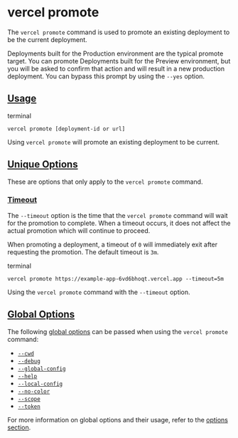 # vercel promote

The `vercel promote` command is used to promote an existing deployment to be the current deployment.

Deployments built for the Production environment are the typical promote
target. You can promote Deployments built for the Preview environment, but you
will be asked to confirm that action and will result in a new production
deployment. You can bypass this prompt by using the `--yes` option.

## [Usage](https://vercel.com/docs/cli/promote\#usage)

terminal

```code-block_code__isn_V
vercel promote [deployment-id or url]
```

Using `vercel promote` will promote an existing
deployment to be current.

## [Unique Options](https://vercel.com/docs/cli/promote\#unique-options)

These are options that only apply to the `vercel promote` command.

### [Timeout](https://vercel.com/docs/cli/promote\#timeout)

The `--timeout` option is the time that the `vercel promote` command will wait for the promotion to complete. When a timeout occurs, it does not affect the actual promotion which will continue to proceed.

When promoting a deployment, a timeout of `0` will immediately exit after requesting the promotion. The default timeout is `3m`.

terminal

```code-block_code__isn_V
vercel promote https://example-app-6vd6bhoqt.vercel.app --timeout=5m
```

Using the `vercel promote` command with the
`--timeout` option.

## [Global Options](https://vercel.com/docs/cli/promote\#global-options)

The following [global options](./vercel-cli-global-options.md) can be passed when using the `vercel promote` command:

- [`--cwd`](./vercel-cli-global-options.md#current-working-directory)
- [`--debug`](./vercel-cli-global-options.md#debug)
- [`--global-config`](./vercel-cli-global-options.md#global-config)
- [`--help`](./vercel-cli-global-options.md#help)
- [`--local-config`](./vercel-cli-global-options.md#local-config)
- [`--no-color`](./vercel-cli-global-options.md#no-color)
- [`--scope`](./vercel-cli-global-options.md#scope)
- [`--token`](./vercel-cli-global-options.md#token)

For more information on global options and their usage, refer to the [options section](./vercel-cli-global-options.md).
